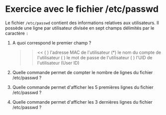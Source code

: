 # Exercice avec le fichier /etc/passwd

Le fichier `/etc/passwd` contient des informations relatives aux utilisateurs. 
Il possède une ligne par utilisateur divisée en sept champs délimités par le caractère `:`

1. A quoi correspond le premier champ ?
   >>  <<
   ( ) l'adresse MAC de l'utilisateur
   (*) le nom du compte de l'utilisateur
   ( ) le mot de passe de l'utilisateur
   ( ) l'UID de l'utilisateur (User ID)


2. Quelle commande permet de compter le nombre de lignes du fichier /etc/passwd ?

3. Quelle commande permet d'afficher les 5 premières lignes du fichier /etc/passwd ?

4. Quelle commande permet d'afficher les 3 dernières lignes du fichier /etc/passwd ?


